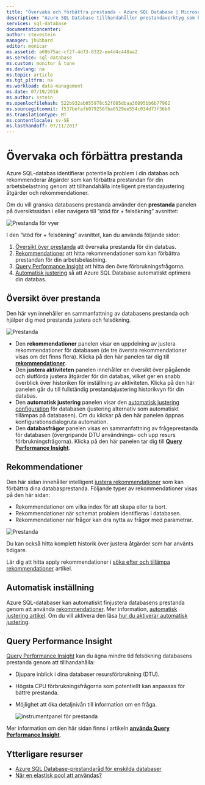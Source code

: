 ```yaml
---
title: "Övervaka och förbättra prestanda - Azure SQL Database | Microsoft Docs"
description: "Azure SQL Database tillhandahåller prestandaverktyg som hjälper dig att identifiera områden som kan förbättra aktuella frågeprestanda."
services: sql-database
documentationcenter: 
author: stevestein
manager: jhubbard
editor: monicar
ms.assetid: a60b75ac-cf27-4d73-8322-ee4d4c448aa2
ms.service: sql-database
ms.custom: monitor & tune
ms.devlang: na
ms.topic: article
ms.tgt_pltfrm: na
ms.workload: data-management
ms.date: 07/19/2016
ms.author: sstein
ms.openlocfilehash: 522b932ab055978c52f085dbaa36095bb6b77962
ms.sourcegitcommit: f537befafb079256fba0529ee554c034d73f36b0
ms.translationtype: MT
ms.contentlocale: sv-SE
ms.lasthandoff: 07/11/2017
---
```

# <a name="monitor-and-improve-performance"></a>Övervaka och förbättra prestanda
Azure SQL-databas identifierar potentiella problem i din databas och rekommenderar åtgärder som kan förbättra prestandan för din arbetsbelastning genom att tillhandahålla intelligent prestandajustering åtgärder och rekommendationer.

Om du vill granska databasens prestanda använder den **prestanda** panelen på översiktssidan i eller navigera till ”stöd för + felsökning” avsnittet:

   ![Prestanda för vyer](./media/sql-database-performance/entries.png)

I den ”stöd för + felsökning” avsnittet, kan du använda följande sidor:


1. [Översikt över prestanda](#performance-overview) att övervaka prestanda för din databas. 
2. [Rekommendationer](#performance-recommendations) att hitta rekommendationer som kan förbättra prestandan för din arbetsbelastning.
3. [Query Performance Insight](#query-performance-insight) att hitta den övre förbrukningsfrågorna.
4. [Automatisk justering](#automatic-tuning) så att Azure SQL Database automatiskt optimera din databas.

## <a name="performance-overview"></a>Översikt över prestanda
Den här vyn innehåller en sammanfattning av databasens prestanda och hjälper dig med prestanda justera och felsökning. 

![Prestanda](./media/sql-database-performance/performance.png)

* Den **rekommendationer** panelen visar en uppdelning av justera rekommendationer för databasen (de tre översta rekommendationer visas om det finns flera). Klicka på den här panelen tar dig till  **[rekommendationer](#performance-recommendations)**. 
* Den **justera aktiviteten** panelen innehåller en översikt över pågående och slutförda justera åtgärder för din databas, vilket ger en snabb överblick över historiken för inställning av aktiviteten. Klicka på den här panelen går du till fullständig prestandajustering historikvyn för din databas.
* Den **automatisk justering** panelen visar den [automatisk justering configuration](sql-database-automatic-tuning-enable.md) för databasen (justering alternativ som automatiskt tillämpas på databasen). Om du klickar på den här panelen öppnas konfigurationsdialogruta automation.
* Den **databasfrågor** panelen visas en sammanfattning av frågeprestanda för databasen (övergripande DTU användnings- och upp resurs förbrukningsfrågorna). Klicka på den här panelen tar dig till  **[Query Performance Insight](#query-performance-insight)**.

## <a name="performance-recommendations"></a>Rekommendationer
Den här sidan innehåller intelligent [justera rekommendationer](sql-database-advisor.md) som kan förbättra dina databasprestanda. Följande typer av rekommendationer visas på den här sidan:

* Rekommendationer om vilka index för att skapa eller ta bort.
* Rekommendationer när schemat problem identifieras i databasen.
* Rekommendationer när frågor kan dra nytta av frågor med parametrar.

![Prestanda](./media/sql-database-performance/recommendations.png)

Du kan också hitta komplett historik över justera åtgärder som har använts tidigare.

Lär dig att hitta apply rekommendationer i [söka efter och tillämpa rekommendationer](sql-database-advisor-portal.md) artikel.

## <a name="automatic-tuning"></a>Automatisk inställning
Azure SQL-databaser kan automatiskt finjustera databasens prestanda genom att använda [rekommendationer](sql-database-advisor.md). Mer information, [automatisk justering artikel](sql-database-automatic-tuning.md). Om du vill aktivera den läsa [hur du aktiverar automatisk justering](sql-database-automatic-tuning-enable.md).

## <a name="query-performance-insight"></a>Query Performance Insight
[Query Performance Insight](sql-database-query-performance.md) kan du ägna mindre tid felsökning databasens prestanda genom att tillhandahålla:

* Djupare inblick i dina databaser resursförbrukning (DTU). 
* Högsta CPU förbrukningsfrågorna som potentiellt kan anpassas för bättre prestanda. 
* Möjlighet att öka detaljnivån till information om en fråga. 

  ![instrumentpanel för prestanda](./media/sql-database-query-performance/performance.png)

Mer information om den här sidan finns i artikeln  **[använda Query Performance Insight](sql-database-query-performance.md)**.

## <a name="additional-resources"></a>Ytterligare resurser
* [Azure SQL Database-prestandaråd för enskilda databaser](sql-database-performance-guidance.md)
* [När en elastisk pool att användas?](sql-database-elastic-pool-guidance.md)

